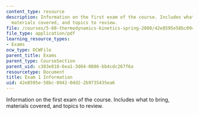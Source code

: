 ```yaml
---
content_type: resource
description: Information on the first exam of the course. Includes what to bring,
  materials covered, and topics to review.
file: /courses/5-60-thermodynamics-kinetics-spring-2008/42e8595e58bc09420dd22b9735435ea6_exam1_info.pdf
file_type: application/pdf
learning_resource_types:
- Exams
ocw_type: OCWFile
parent_title: Exams
parent_type: CourseSection
parent_uid: c383e818-6ea1-3d64-0886-bb4cdc267f6a
resourcetype: Document
title: Exam 1 Information
uid: 42e8595e-58bc-0942-0dd2-2b9735435ea6
---
```

Information on the first exam of the course. Includes what to bring, materials covered, and topics to review.

